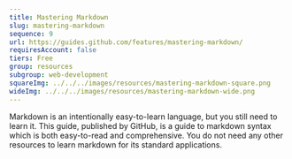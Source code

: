 ```yaml
---
title: Mastering Markdown
slug: mastering-markdown
sequence: 9
url: https://guides.github.com/features/mastering-markdown/
requiresAccount: false
tiers: Free
group: resources
subgroup: web-development
squareImg: ../../../images/resources/mastering-markdown-square.png
wideImg: ../../../images/resources/mastering-markdown-wide.png
---
```


Markdown is an intentionally easy-to-learn language, but you still need to learn it.  This guide, published by GitHub, is a guide to markdown syntax which is both easy-to-read and comprehensive.  You do not need any other resources to learn markdown for its standard applications.